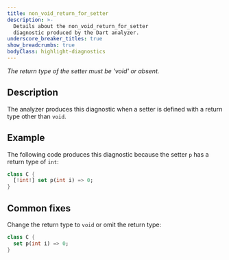 ```yaml
---
title: non_void_return_for_setter
description: >-
  Details about the non_void_return_for_setter
  diagnostic produced by the Dart analyzer.
underscore_breaker_titles: true
show_breadcrumbs: true
bodyClass: highlight-diagnostics
---
```


_The return type of the setter must be 'void' or absent._

## Description

The analyzer produces this diagnostic when a setter is defined with a
return type other than `void`.

## Example

The following code produces this diagnostic because the setter `p` has a
return type of `int`:

```dart
class C {
  [!int!] set p(int i) => 0;
}
```

## Common fixes

Change the return type to `void` or omit the return type:

```dart
class C {
  set p(int i) => 0;
}
```
